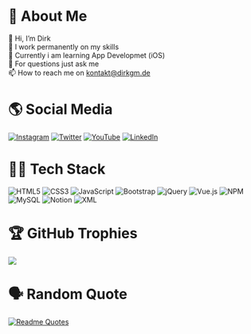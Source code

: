 # 🚀 About Me
👋 Hi, I’m Dirk <br>
🌱 I work permanently on my skills <br>
📖 Currently i am learning App Developmet (iOS)<br>
💬 For questions just ask me <br>
📫 How to reach me on kontakt@dirkgm.de<br>

# 🌎 Social Media
[![Instagram](https://img.shields.io/badge/Instagram-%23E4405F.svg?logo=Instagram&logoColor=white)]([https://instagram.com/joeel56](https://www.instagram.com/dirk.meyer.em/)) [![Twitter](https://img.shields.io/badge/Twitter-%231DA1F2.svg?logo=Twitter&logoColor=white)]([https://twitter.com/joeel56](https://twitter.com/dirkmeyerem)) [![YouTube](https://img.shields.io/badge/YouTube-%23FF0000.svg?logo=YouTube&logoColor=white)](https://youtube.com/@DirkMeyerEM) [![LinkedIn](https://img.shields.io/badge/linkedin-%231DA1F2.svg?logo=LinkedIn&logoColor=white)]([www.linkedin.com/in/dirkmeyerem)

# 👨‍💻 Tech Stack
![HTML5](https://img.shields.io/badge/html5-%23E34F26.svg?style=for-the-badge&logo=html5&logoColor=white) ![CSS3](https://img.shields.io/badge/css3-%231572B6.svg?style=for-the-badge&logo=css3&logoColor=white) ![JavaScript](https://img.shields.io/badge/javascript-%23323330.svg?style=for-the-badge&logo=javascript&logoColor=%23F7DF1E) ![Bootstrap](https://img.shields.io/badge/bootstrap-%23563D7C.svg?style=for-the-badge&logo=bootstrap&logoColor=white) ![jQuery](https://img.shields.io/badge/jquery-%230769AD.svg?style=for-the-badge&logo=jquery&logoColor=white) ![Vue.js](https://img.shields.io/badge/vuejs-%2335495e.svg?style=for-the-badge&logo=vuedotjs&logoColor=%234FC08D) ![NPM](https://img.shields.io/badge/NPM-%23000000.svg?style=for-the-badge&logo=npm&logoColor=white) ![MySQL](https://img.shields.io/badge/mysql-%2300f.svg?style=for-the-badge&logo=mysql&logoColor=white) ![Notion](https://img.shields.io/badge/Notion-%23000000.svg?style=for-the-badge&logo=notion&logoColor=white) ![XML](https://img.shields.io/badge/xml-%230db7ed.svg?style=for-the-badge&logo=dynamic-xml&logoColor=white)

# 🏆 GitHub Trophies
![](https://github-profile-trophy.vercel.app/?username=dirkgm&theme=darkhub&frame=false&no-bg=true&margin-w=4)

# 🗣️ Random Quote
[![Readme Quotes](https://quotes-github-readme.vercel.app/api?type=horizontal&theme=dark)](https://github.com/piyushsuthar/github-readme-quotes)
